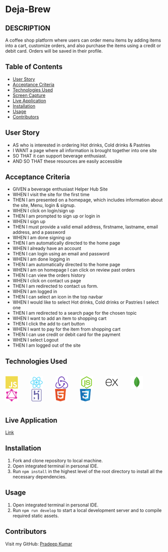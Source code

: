 # Deja-Brew

<!-- omit in toc -->
## DESCRIPTION
A coffee shop platform where users can order menu items by adding items into a cart, customize orders, and also purchase the items using a credit or debit card. Orders will be saved in their profile. 

<!-- omit in toc -->
## Table of Contents
- [User Story](#User-Story)
- [Acceptance Criteria](#Acceptance-Criteria)
- [Technologies Used](#technologies-used)
- [Screen Capture](#screen-capture)
- [Live Application](#live-application)
- [Installation](#installation)
- [Usage](#usage)
- [Contributors](#contributors)

## User Story

* AS who is interested in ordering Hot drinks, Cold drinks & Pastries 
* I WANT a page where all information is brought together into one site
* SO THAT it can support beverage enthusiast.
* AND SO THAT these resources are easily accessible

## Acceptance Criteria

* GIVEN a beverage enthusiast Helper Hub Site
* WHEN I visit the site for the first time
* THEN I am presented on a homepage, which includes information about the site, Menu, login & signup.
* WHEN I click on login/sign up
* THEN I am prompted to sign up or login in
* WHEN I sign up
* THEN I must provide a valid email address, firstname, lastname, email address, and a password
* WHEN I am done signing up
* THEN I am automatically directed to the home page
* WHEN I already have an account
* THEN I can login using an email and password
* WHEN I am done logging in
* THEN I am automatically directed to the home page
* WHEN I am on homepage I can click on review past orders
* THEN I can view the orders history
* WHEN I click on contact us page
* THEN I am redirected to contact us form.
* WHEN I am logged in
* THEN I can select an icon in the top navbar
* WHEN I would like to select Hot drinks, Cold drinks or Pastries I select one
* THEN I am redirected to a search page for the chosen topic
* WHEN I want to add an item to shopping cart
* THEN I click the add to cart button
* WHEN I want to pay for the item from shopping cart
* THEN I can use credit or debit card for the payment
* WHEN I select Logout
* THEN I am logged out of the site

## Technologies Used
<div style="display: inline_block"><br>
  <img height="40" align="center" alt="Js" height="30" width="40" src="https://raw.githubusercontent.com/devicons/devicon/master/icons/javascript/javascript-plain.svg">
 &nbsp;&nbsp;&nbsp;&nbsp;&nbsp;&nbsp;&nbsp;&nbsp;
  <img height="40" align="center" alt="React" height="30" width="40" src="https://raw.githubusercontent.com/devicons/devicon/master/icons/react/react-original.svg">
 &nbsp;&nbsp;&nbsp;&nbsp;&nbsp;&nbsp;&nbsp;&nbsp;
  <img height="40" align="center" alt="Redux" height="30" width="40" src="https://raw.githubusercontent.com/devicons/devicon/master/icons/redux/redux-original.svg">
  &nbsp;&nbsp;&nbsp;&nbsp;&nbsp;&nbsp;&nbsp;&nbsp;
 <img height="40" align="center" alt="Node" height="30" width="40" src="https://raw.githubusercontent.com/devicons/devicon/master/icons/nodejs/nodejs-original.svg">
 &nbsp;&nbsp;&nbsp;&nbsp;&nbsp;&nbsp;&nbsp;&nbsp;
 <img height="40" align="center" alt="Express" height="30" width="40" src="https://raw.githubusercontent.com/devicons/devicon/master/icons/express/express-original.svg">
 &nbsp;&nbsp;&nbsp;&nbsp;&nbsp;&nbsp;&nbsp;&nbsp;
 <img height="40" align="center" alt="MongoDB" height="30" width="40" src="https://raw.githubusercontent.com/devicons/devicon/master/icons/mongodb/mongodb-original.svg">
 &nbsp;&nbsp;&nbsp;&nbsp;&nbsp;&nbsp;&nbsp;&nbsp;
 <img height="40" align="center" alt="GraphQL" height="30" width="40" src="https://raw.githubusercontent.com/devicons/devicon/master/icons/graphql/graphql-plain.svg">
 &nbsp;&nbsp;&nbsp;&nbsp;&nbsp;&nbsp;&nbsp;&nbsp;
  <img height="40" align="center" alt="Heroku" height="30" width="40" src="https://raw.githubusercontent.com/devicons/devicon/master/icons/heroku/heroku-original.svg">
 &nbsp;&nbsp;&nbsp;&nbsp;&nbsp;&nbsp;&nbsp;
  <img height="40" align="center" alt="HTML" height="30" width="40" src="https://raw.githubusercontent.com/devicons/devicon/master/icons/html5/html5-original.svg">
 &nbsp;&nbsp;&nbsp;&nbsp;&nbsp;&nbsp;&nbsp;&nbsp;
  <img height="40" align="center" alt="CSS" height="30" width="40" src="https://raw.githubusercontent.com/devicons/devicon/master/icons/css3/css3-original.svg">
  &nbsp;&nbsp;&nbsp;&nbsp;&nbsp;&nbsp;&nbsp;&nbsp;
</div>
  
  
</br>

## Live Application

[Link](https://dejaabrew.herokuapp.com)

## Installation
  1. Fork and clone repository to local machine. 
  2. Open integrated terminal in personal IDE.
  3. Run ```npm install``` in the highest level of the root directory to install all the necessary dependencies. 
   
## Usage 
  1. Open integrated terminal in personal IDE.
  2. Run ```npm run develop``` to start a local development server and to compile required static assets. 

## Contributors

Visit my GitHub:
[Pradeep Kumar](https://github.com/pra18apr) 
